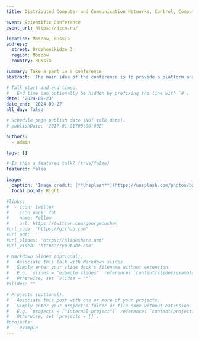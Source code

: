 ```yaml
---
title: Distributed Computer and Communication Networks, Control, Computation, Communications

event: Scientific Conference
event_url: https://dccn.ru/

location: Moscow, Russia 
address:
  street: Ordzhonikidze 3
  region: Moscow
  country: Russia

summary: Take a part in a conference
abstract: 'The main idea of the conference is to provide a platform and forum for researchers and developers from academia and industry from various countries working in the area of theory and applications of distributed computer and communication networks, mathematical modeling, methods of control and optimization of distributed systems, by offering them a unique opportunity to share their views as well as discuss the prospective developments and pursue collaboration in this area.'

# Talk start and end times.
#   End time can optionally be hidden by prefixing the line with `#`.
date: '2024-09-23'
date_end: '2024-09-27'
all_day: false

# Schedule page publish date (NOT talk date).
# publishDate: '2017-01-01T00:00:00Z'

authors:
  - admin

tags: []

# Is this a featured talk? (true/false)
featured: false

image:
  caption: 'Image credit: [**Unsplash**](https://unsplash.com/photos/bzdhc5b3Bxs)'
  focal_point: Right

#links:
#  - icon: twitter
#    icon_pack: fab
#    name: Follow
#    url: https://twitter.com/georgecushen
#url_code: 'https://github.com'
#url_pdf: ''
#url_slides: 'https://slideshare.net'
#url_video: 'https://youtube.com'

# Markdown Slides (optional).
#   Associate this talk with Markdown slides.
#   Simply enter your slide deck's filename without extension.
#   E.g. `slides = "example-slides"` references `content/slides/example-slides.md`.
#   Otherwise, set `slides = ""`.
#slides: ""

# Projects (optional).
#   Associate this post with one or more of your projects.
#   Simply enter your project's folder or file name without extension.
#   E.g. `projects = ["internal-project"]` references `content/project/deep-learning/index.md`.
#   Otherwise, set `projects = []`.
#projects:
#  - example
---
```

